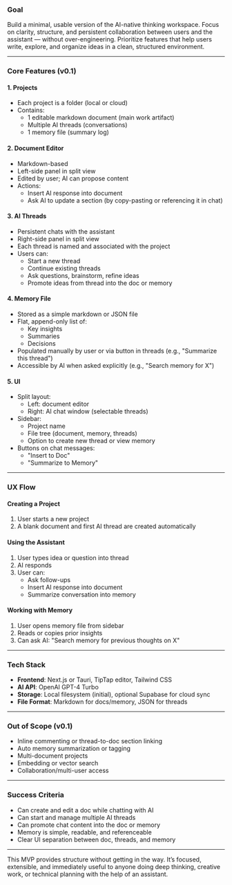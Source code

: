 ### Goal
Build a minimal, usable version of the AI-native thinking workspace. Focus on clarity, structure, and persistent collaboration between users and the assistant — without over-engineering. Prioritize features that help users write, explore, and organize ideas in a clean, structured environment.

---

### Core Features (v0.1)

#### 1. Projects
- Each project is a folder (local or cloud)
- Contains:
  - 1 editable markdown document (main work artifact)
  - Multiple AI threads (conversations)
  - 1 memory file (summary log)

#### 2. Document Editor
- Markdown-based
- Left-side panel in split view
- Edited by user; AI can propose content
- Actions:
  - Insert AI response into document
  - Ask AI to update a section (by copy-pasting or referencing it in chat)

#### 3. AI Threads
- Persistent chats with the assistant
- Right-side panel in split view
- Each thread is named and associated with the project
- Users can:
  - Start a new thread
  - Continue existing threads
  - Ask questions, brainstorm, refine ideas
  - Promote ideas from thread into the doc or memory

#### 4. Memory File
- Stored as a simple markdown or JSON file
- Flat, append-only list of:
  - Key insights
  - Summaries
  - Decisions
- Populated manually by user or via button in threads (e.g., "Summarize this thread")
- Accessible by AI when asked explicitly (e.g., "Search memory for X")

#### 5. UI
- Split layout:
  - Left: document editor
  - Right: AI chat window (selectable threads)
- Sidebar:
  - Project name
  - File tree (document, memory, threads)
  - Option to create new thread or view memory
- Buttons on chat messages:
  - "Insert to Doc"
  - "Summarize to Memory"

---

### UX Flow

#### Creating a Project
1. User starts a new project
2. A blank document and first AI thread are created automatically

#### Using the Assistant
1. User types idea or question into thread
2. AI responds
3. User can:
   - Ask follow-ups
   - Insert AI response into document
   - Summarize conversation into memory

#### Working with Memory
1. User opens memory file from sidebar
2. Reads or copies prior insights
3. Can ask AI: "Search memory for previous thoughts on X"

---

### Tech Stack
- **Frontend**: Next.js or Tauri, TipTap editor, Tailwind CSS
- **AI API**: OpenAI GPT-4 Turbo
- **Storage**: Local filesystem (initial), optional Supabase for cloud sync
- **File Format**: Markdown for docs/memory, JSON for threads

---

### Out of Scope (v0.1)
- Inline commenting or thread-to-doc section linking
- Auto memory summarization or tagging
- Multi-document projects
- Embedding or vector search
- Collaboration/multi-user access

---

### Success Criteria
- Can create and edit a doc while chatting with AI
- Can start and manage multiple AI threads
- Can promote chat content into the doc or memory
- Memory is simple, readable, and referenceable
- Clear UI separation between doc, threads, and memory

---

This MVP provides structure without getting in the way. It’s focused, extensible, and immediately useful to anyone doing deep thinking, creative work, or technical planning with the help of an assistant.